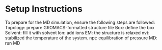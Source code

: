 # Setup Instructions

To prepare for the MD simulation, ensure the following steps are followed:
Topology: prepare GROMACS-formatted structure file
Box: define the box
Solvent: fill it with solvent
Ion: add ions
EM: the structure is relaxed
nvt: stabilized the temperature of the system.
npt: equilibration of pressure
MD: run MD
